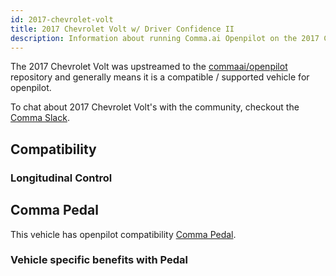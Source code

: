 ```yaml
---
id: 2017-chevrolet-volt
title: 2017 Chevrolet Volt w/ Driver Confidence II
description: Information about running Comma.ai Openpilot on the 2017 Chevrolet Volt w/ Driver Confidence II
---
```


The 2017 Chevrolet Volt was upstreamed to the [commaai/openpilot](https://github.com/commaai/openpilot) repository and generally means it is a compatible / supported vehicle for openpilot.

To chat about 2017 Chevrolet Volt's with the community, checkout the  [Comma Slack](https://slack.comma.ai).
## Compatibility

### Longitudinal Control



## Comma Pedal

This vehicle has openpilot compatibility [Comma Pedal](/hardware/pedal).

### Vehicle specific benefits with Pedal

